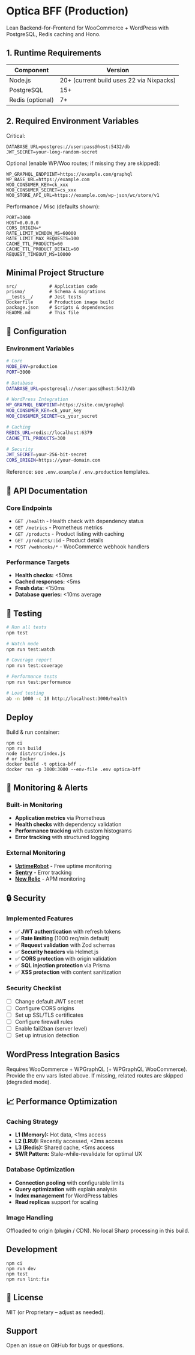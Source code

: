 # Optica BFF (Production)

Lean Backend-for-Frontend for WooCommerce + WordPress with PostgreSQL, Redis caching and Hono.
## 1. Runtime Requirements
| Component | Version |
|----------|---------|
| Node.js  | 20+ (current build uses 22 via Nixpacks) |
| PostgreSQL | 15+ |
| Redis (optional) | 7+ |
## 2. Required Environment Variables
Critical:
```
DATABASE_URL=postgres://user:pass@host:5432/db
JWT_SECRET=your-long-random-secret
```
Optional (enable WP/Woo routes; if missing they are skipped):
```
WP_GRAPHQL_ENDPOINT=https://example.com/graphql
WP_BASE_URL=https://example.com
WOO_CONSUMER_KEY=ck_xxx
WOO_CONSUMER_SECRET=cs_xxx
WOO_STORE_API_URL=https://example.com/wp-json/wc/store/v1
```
Performance / Misc (defaults shown):
```
PORT=3000
HOST=0.0.0.0
CORS_ORIGIN=*
RATE_LIMIT_WINDOW_MS=60000
RATE_LIMIT_MAX_REQUESTS=100
CACHE_TTL_PRODUCTS=60
CACHE_TTL_PRODUCT_DETAIL=60
REQUEST_TIMEOUT_MS=10000
```

## Minimal Project Structure
```
src/            # Application code
prisma/         # Schema & migrations
__tests__/      # Jest tests
Dockerfile      # Production image build
package.json    # Scripts & dependencies
README.md       # This file
```

## 🔧 Configuration

### Environment Variables
```bash
# Core
NODE_ENV=production
PORT=3000

# Database
DATABASE_URL=postgresql://user:pass@host:5432/db

# WordPress Integration
WP_GRAPHQL_ENDPOINT=https://site.com/graphql
WOO_CONSUMER_KEY=ck_your_key
WOO_CONSUMER_SECRET=cs_your_secret

# Caching
REDIS_URL=redis://localhost:6379
CACHE_TTL_PRODUCTS=300

# Security
JWT_SECRET=your-256-bit-secret
CORS_ORIGIN=https://your-domain.com
```

Reference: see `.env.example` / `.env.production` templates.

## 🔌 API Documentation

### Core Endpoints
- `GET /health` - Health check with dependency status
- `GET /metrics` - Prometheus metrics
- `GET /products` - Product listing with caching
- `GET /products/:id` - Product details
- `POST /webhooks/*` - WooCommerce webhook handlers

### Performance Targets
- **Health checks:** <50ms
- **Cached responses:** <5ms
- **Fresh data:** <150ms
- **Database queries:** <10ms average

## 🧪 Testing

```bash
# Run all tests
npm test

# Watch mode
npm run test:watch

# Coverage report
npm run test:coverage

# Performance tests
npm run test:performance

# Load testing
ab -n 1000 -c 10 http://localhost:3000/health
```

## Deploy
Build & run container:
```
npm ci
npm run build
node dist/src/index.js
# or Docker
docker build -t optica-bff .
docker run -p 3000:3000 --env-file .env optica-bff
```

## 🚨 Monitoring & Alerts

### Built-in Monitoring
- **Application metrics** via Prometheus
- **Health checks** with dependency validation
- **Performance tracking** with custom histograms
- **Error tracking** with structured logging

### External Monitoring
- **[UptimeRobot](https://uptimerobot.com/)** - Free uptime monitoring
- **[Sentry](https://sentry.io/)** - Error tracking
- **[New Relic](https://newrelic.com/)** - APM monitoring

## 🔒 Security

### Implemented Features
- ✅ **JWT authentication** with refresh tokens
- ✅ **Rate limiting** (1000 req/min default)
- ✅ **Request validation** with Zod schemas
- ✅ **Security headers** via Helmet.js
- ✅ **CORS protection** with origin validation
- ✅ **SQL injection protection** via Prisma
- ✅ **XSS protection** with content sanitization

### Security Checklist
- [ ] Change default JWT secret
- [ ] Configure CORS origins
- [ ] Set up SSL/TLS certificates
- [ ] Configure firewall rules
- [ ] Enable fail2ban (server level)
- [ ] Set up intrusion detection

## WordPress Integration Basics
Requires WooCommerce + WPGraphQL (+ WPGraphQL WooCommerce). Provide the env vars listed above. If missing, related routes are skipped (degraded mode).

## 📈 Performance Optimization

### Caching Strategy
- **L1 (Memory):** Hot data, <1ms access
- **L2 (LRU):** Recently accessed, <2ms access  
- **L3 (Redis):** Shared cache, <5ms access
- **SWR Pattern:** Stale-while-revalidate for optimal UX

### Database Optimization
- **Connection pooling** with configurable limits
- **Query optimization** with explain analysis
- **Index management** for WordPress tables
- **Read replicas** support for scaling

### Image Handling
Offloaded to origin (plugin / CDN). No local Sharp processing in this build.

## Development
```
npm ci
npm run dev
npm test
npm run lint:fix
```

## 📄 License

MIT (or Proprietary – adjust as needed).

## Support
Open an issue on GitHub for bugs or questions.